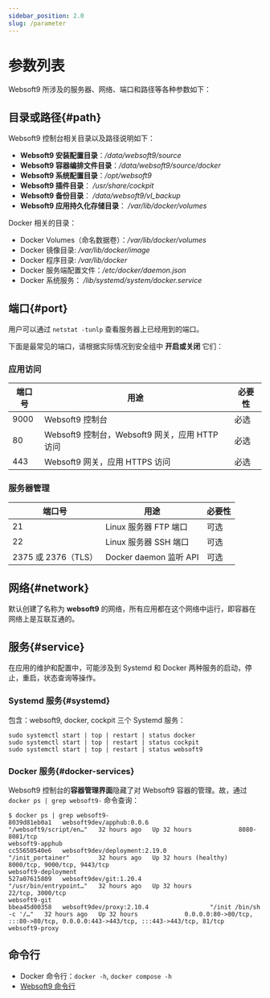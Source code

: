 ```yaml
---
sidebar_position: 2.0
slug: /parameter
---
```


# 参数列表

Websoft9 所涉及的服务器、网络、端口和路径等各种参数如下：  

## 目录或路径{#path}

Websoft9 控制台相关目录以及路径说明如下：

- **Websoft9 安装配置目录**：*/data/websoft9/source*
- **Websoft9 容器编排文件目录**：*/data/websoft9/source/docker*
- **Websoft9 系统配置目录**：*/opt/websoft9*  
- **Websoft9 插件目录**： */usr/share/cockpit*  
- **Websoft9 备份目录**： */data/websoft9/vl_backup*
- **Websoft9 应用持久化存储目录**： */var/lib/docker/volumes* 

Docker 相关的目录：

- Docker Volumes（命名数据卷）：*/var/lib/docker/volumes*    
- Docker 镜像目录: */var/lib/docker/image*   
- Docker 程序目录: */var/lib/docker*  
- Docker 服务端配置文件：*/etc/docker/daemon.json*    
- Docker 系统服务： */lib/systemd/system/docker.service*  

## 端口{#port}

用户可以通过 `netstat -tunlp` 查看服务器上已经用到的端口。      

下面是最常见的端口，请根据实际情况到安全组中 **开启或关闭** 它们：

### 应用访问

| 端口号 | 用途 |  必要性 |
| --- | --- | --- |
| 9000 | Websoft9 控制台 | 必选 |
| 80 | Websoft9 控制台，Websoft9 网关，应用 HTTP 访问| 必选 |
| 443 | Websoft9 网关，应用 HTTPS 访问 | 必选 |


### 服务器管理

| 端口号 | 用途 |  必要性 |
| --- | --- | --- |
| 21 | Linux 服务器 FTP 端口 | 可选 |
| 22 | Linux 服务器 SSH 端口 | 可选 |
| 2375 或 2376（TLS） | Docker daemon 监听 API | 可选 |

## 网络{#network}

默认创建了名称为 **websoft9** 的网络，所有应用都在这个网络中运行，即容器在网络上是互联互通的。  

## 服务{#service}

在应用的维护和配置中，可能涉及到 Systemd 和 Docker 两种服务的启动，停止，重启，状态查询等操作。  

### Systemd 服务{#systemd}

包含：websoft9, docker, cockpit 三个 Systemd 服务：  

```
sudo systemctl start | top | restart | status docker
sudo systemctl start | top | restart | status cockpit
sudo systemctl start | top | restart | status websoft9
```

### Docker 服务{#docker-services}

Websoft9 控制台的**容器管理界面**隐藏了对 Websoft9 容器的管理。故，通过 `docker ps | grep websoft9-` 命令查询：

```
$ docker ps | grep websoft9-
8039d81eb0a1   websoft9dev/apphub:0.0.6                 "/websoft9/script/en…"   32 hours ago   Up 32 hours             8080-8081/tcp                                                                      websoft9-apphub
cc55650540e6   websoft9dev/deployment:2.19.0            "/init_portainer"        32 hours ago   Up 32 hours (healthy)   8000/tcp, 9000/tcp, 9443/tcp                                                       websoft9-deployment
527a07615809   websoft9dev/git:1.20.4                   "/usr/bin/entrypoint…"   32 hours ago   Up 32 hours             22/tcp, 3000/tcp                                                                   websoft9-git
bbea45d00358   websoft9dev/proxy:2.10.4                 "/init /bin/sh -c '/…"   32 hours ago   Up 32 hours             0.0.0.0:80->80/tcp, :::80->80/tcp, 0.0.0.0:443->443/tcp, :::443->443/tcp, 81/tcp   websoft9-proxy
```

## 命令行

- Docker 命令行：`docker -h`, `docker compose -h`
- [Websoft9 命令行](./cli)